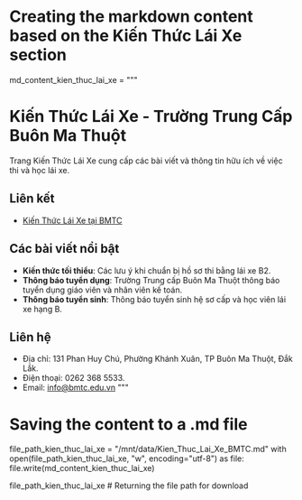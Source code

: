 # Creating the markdown content based on the Kiến Thức Lái Xe section
md_content_kien_thuc_lai_xe = """
# Kiến Thức Lái Xe - Trường Trung Cấp Buôn Ma Thuột

Trang Kiến Thức Lái Xe cung cấp các bài viết và thông tin hữu ích về việc thi và học lái xe.

## Liên kết
- [Kiến Thức Lái Xe tại BMTC](https://bmtc.edu.vn/category/kien-thuc-lai-xe/)

## Các bài viết nổi bật
- **Kiến thức tối thiểu**: Các lưu ý khi chuẩn bị hồ sơ thi bằng lái xe B2.
- **Thông báo tuyển dụng**: Trường Trung cấp Buôn Ma Thuột thông báo tuyển dụng giáo viên và nhân viên kế toán.
- **Thông báo tuyển sinh**: Thông báo tuyển sinh hệ sơ cấp và học viên lái xe hạng B.

## Liên hệ
- Địa chỉ: 131 Phan Huy Chú, Phường Khánh Xuân, TP Buôn Ma Thuột, Đắk Lắk.
- Điện thoại: 0262 368 5533.
- Email: [info@bmtc.edu.vn](mailto:info@bmtc.edu.vn)
"""

# Saving the content to a .md file
file_path_kien_thuc_lai_xe = "/mnt/data/Kien_Thuc_Lai_Xe_BMTC.md"
with open(file_path_kien_thuc_lai_xe, "w", encoding="utf-8") as file:
    file.write(md_content_kien_thuc_lai_xe)

file_path_kien_thuc_lai_xe  # Returning the file path for download
